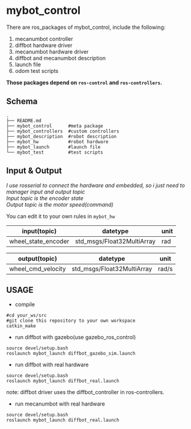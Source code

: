 # mybot_control

There are ros_packages of mybot_control, include the following:
1. mecanumbot controller
2. diffbot hardware driver
3. mecanumbot hardware driver
4. diffbot and mecanumbot description
5. launch file
6. odom test scripts

**Those packages depend on `ros-control` and `ros-controllers`.**

## Schema

```
.
├── README.md
├── mybot_control      #meta package
├── mybot_controllers  #custom controllers
├── mybot_description  #robot description
├── mybot_hw           #robot hardware
├── mybot_launch       #launch file
└── mybot_test         #test scripts
```

## Input & Output 

_I use rosserial to connect the hardware and embedded, so i just need to manager input and output topic_  
_Input topic is the encoder state_  
_Output topic is the motor speed(command)_  

You can edit it to your own rules in `mybot_hw`

input(topic) | datetype | unit
---- | ---- | ----
wheel_state_encoder | std_msgs/Float32MultiArray | rad

output(topic) | datetype | unit
---- | ---- | ----
wheel_cmd_velocity | std_msgs/Float32MultiArray | rad/s


## USAGE
- compile
```
#cd your_ws/src
#git clone this repository to your own workspace
catkin_make
```

- run diffbot with gazebo(use gazebo_ros_control)
```
source devel/setup.bash
roslaunch mybot_launch diffbot_gazebo_sim.launch
```

- run diffbot with real hardware
```
source devel/setup.bash
roslaunch mybot_launch diffbot_real.launch
```
note: diffbot driver uses the diffbot_controller in ros-controllers.

- run mecanumbot with real hardware
```
source devel/setup.bash
roslaunch mybot_launch diffbot_real.launch
```

